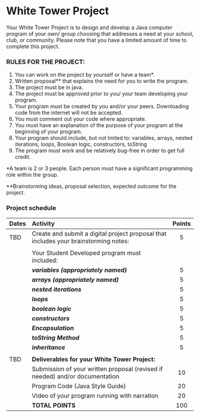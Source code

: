 # White Tower Project
  
Your White Tower Project is to design and develop a Java computer program of your own/ group choosing that addresses a need at your school, club, or community.   Please note that you have a limited amount of time to complete this project. 

### RULES FOR THE PROJECT:
1) You can work on the project by yourself or have a team*.
2) Written proposal** that explains the need for you to write the program.
3) The project must be in java.
4) The project must be approved prior to you/ your team developing your program.
5) Your program must be created by you and/or your peers.  Downloading code from the internet will not be accepted.
6) You must comment out your code where appropriate.
7) You must have an explanation of the purpose of your program at the beginning of your program.
8) Your program should include, but not lmited to: variables, arrays, nested iterations, loops, Boolean logic, constructors, toString
9) The program must work and be relatively bug-free in order to get full credit.

 
*A team is 2 or 3 people.  Each person must have a significant programming role within the group.

**Brainstorming ideas, proposal selection, expected outcome for the project.


### Project schedule
| Dates | Activity | Points |
| :--- | :--- | :---: |
| TBD | Create and submit a digital project proposal that includes your brainstorming notes: | 5 |
|    |
|  |Your Student Developed program must included: |   |
|  | ***variables (appropriately named)*** | 5 |
|  | ***arrays (appropriately named)*** | 5 |
|  | ***nested iterations*** | 5 |
|  | ***loops*** | 5 |
|  | ***boolean logic*** | 5 |
|  | ***constructors*** | 5 |
|  | ***Encapsulation*** | 5 |
|  | ***toString Method*** | 5 |
|  | ***inheritance*** | 5 |
|    |
| TBD | **Deliverables for your White Tower Project:** |  |
|  | Submission of your written proposal (revised if needed) and/or documentation | 10 |
|  | Program Code (Java Style Guide)  | 20 |
|  | Video of your program running with narration | 20 |
|  | **TOTAL POINTS** | 100 |
